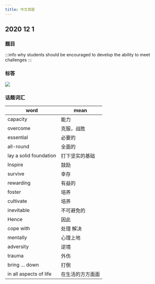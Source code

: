```yaml
---
title: 作文真题
---
```




##  2020 12 1

### 题目

:::info
 why students should be encouraged to develop the ability to meet challenges
:::

### 标答

![](https://picbed-1303839378.cos.ap-nanjing.myqcloud.com/picbed/processed-7445d3a7-9086-4ed3-8acf-d491c3f81b7e_fb3344ce-a877-43e7-8bdf-3e4a7bba6a3c.jpeg)

### 话题词汇

| word                    | mean             |
| ---------------------- | -------------- |
| capacity               | 能力           |
| overcome               | 克服，战胜     |
| essential              | 必要的         |
| all-round              | 全面的         |
| lay a solid foundation | 打下坚实的基础 |
| Inspire                | 鼓励           |
| survive                | 幸存           |
| rewarding              | 有益的         |
| foster                  | 培养             |
| cultivate               | 培养             |
| inevitable              | 不可避免的       |
| Hence                   | 因此             |
| cope  with              | 处理 解决        |
| mentally                | 心理上地       |
| adversity               | 逆境             |
| trauma                  | 外伤             |
| bring … down            | 打倒             |
| in  all aspects of life | 在生活的方方面面 |

